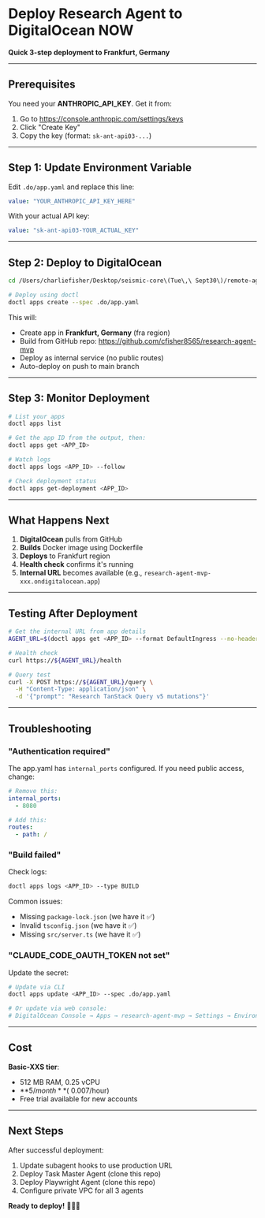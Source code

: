 # Deploy Research Agent to DigitalOcean NOW

**Quick 3-step deployment to Frankfurt, Germany**

---

## Prerequisites

You need your **ANTHROPIC_API_KEY**. Get it from:

1. Go to https://console.anthropic.com/settings/keys
2. Click "Create Key"
3. Copy the key (format: `sk-ant-api03-...`)

---

## Step 1: Update Environment Variable

Edit `.do/app.yaml` and replace this line:

```yaml
value: "YOUR_ANTHROPIC_API_KEY_HERE"
```

With your actual API key:

```yaml
value: "sk-ant-api03-YOUR_ACTUAL_KEY"
```

---

## Step 2: Deploy to DigitalOcean

```bash
cd /Users/charliefisher/Desktop/seismic-core\(Tue\,\ Sept30\)/remote-agents/research-agent-mvp

# Deploy using doctl
doctl apps create --spec .do/app.yaml
```

This will:
- Create app in **Frankfurt, Germany** (fra region)
- Build from GitHub repo: https://github.com/cfisher8565/research-agent-mvp
- Deploy as internal service (no public routes)
- Auto-deploy on push to main branch

---

## Step 3: Monitor Deployment

```bash
# List your apps
doctl apps list

# Get the app ID from the output, then:
doctl apps get <APP_ID>

# Watch logs
doctl apps logs <APP_ID> --follow

# Check deployment status
doctl apps get-deployment <APP_ID>
```

---

## What Happens Next

1. **DigitalOcean** pulls from GitHub
2. **Builds** Docker image using Dockerfile
3. **Deploys** to Frankfurt region
4. **Health check** confirms it's running
5. **Internal URL** becomes available (e.g., `research-agent-mvp-xxx.ondigitalocean.app`)

---

## Testing After Deployment

```bash
# Get the internal URL from app details
AGENT_URL=$(doctl apps get <APP_ID> --format DefaultIngress --no-header)

# Health check
curl https://${AGENT_URL}/health

# Query test
curl -X POST https://${AGENT_URL}/query \
  -H "Content-Type: application/json" \
  -d '{"prompt": "Research TanStack Query v5 mutations"}'
```

---

## Troubleshooting

### "Authentication required"

The app.yaml has `internal_ports` configured. If you need public access, change:

```yaml
# Remove this:
internal_ports:
  - 8080

# Add this:
routes:
  - path: /
```

### "Build failed"

Check logs:
```bash
doctl apps logs <APP_ID> --type BUILD
```

Common issues:
- Missing `package-lock.json` (we have it ✅)
- Invalid `tsconfig.json` (we have it ✅)
- Missing `src/server.ts` (we have it ✅)

### "CLAUDE_CODE_OAUTH_TOKEN not set"

Update the secret:
```bash
# Update via CLI
doctl apps update <APP_ID> --spec .do/app.yaml

# Or update via web console:
# DigitalOcean Console → Apps → research-agent-mvp → Settings → Environment Variables
```

---

## Cost

**Basic-XXS tier**:
- 512 MB RAM, 0.25 vCPU
- **$5/month** (~$0.007/hour)
- Free trial available for new accounts

---

## Next Steps

After successful deployment:
1. Update subagent hooks to use production URL
2. Deploy Task Master Agent (clone this repo)
3. Deploy Playwright Agent (clone this repo)
4. Configure private VPC for all 3 agents

**Ready to deploy!** 🚀🇩🇪
